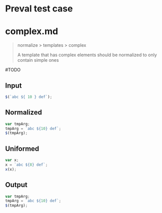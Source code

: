 # Preval test case

# complex.md

> normalize > templates > complex
>
> A template that has complex elements should be normalized to only contain simple ones

#TODO

## Input

`````js filename=intro
$(`abc ${ 10 } def`);
`````

## Normalized

`````js filename=intro
var tmpArg;
tmpArg = `abc ${10} def`;
$(tmpArg);
`````

## Uniformed

`````js filename=intro
var x;
x = `abc ${8} def`;
x(x);
`````

## Output

`````js filename=intro
var tmpArg;
tmpArg = `abc ${10} def`;
$(tmpArg);
`````
